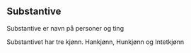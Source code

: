## Substantive 

Substantive er navn på personer og ting

Substantivet har tre kjønn.
Hankjønn, Hunkjønn og Intetkjønn
